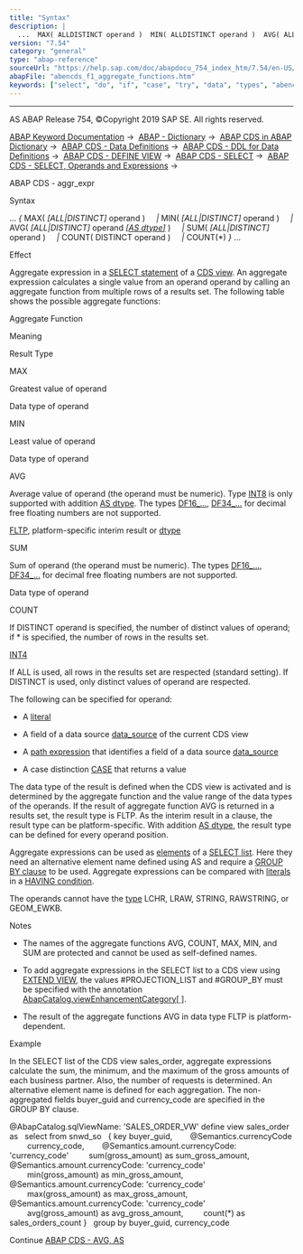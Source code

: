 ```yaml
---
title: "Syntax"
description: |
  ...  MAX( ALLDISTINCT operand )  MIN( ALLDISTINCT operand )  AVG( ALLDISTINCT operand AS dtype(https://help.sap.com/doc/abapdocu_754_index_htm/7.54/en-US/abencds_f1_avg_as.htm) )  SUM( ALLDISTINCT operand )  COUNT( DISTINCT operand
version: "7.54"
category: "general"
type: "abap-reference"
sourceUrl: "https://help.sap.com/doc/abapdocu_754_index_htm/7.54/en-US/abencds_f1_aggregate_functions.htm"
abapFile: "abencds_f1_aggregate_functions.htm"
keywords: ["select", "do", "if", "case", "try", "data", "types", "abencds", "aggregate", "functions"]
---
```


* * *

AS ABAP Release 754, ©Copyright 2019 SAP SE. All rights reserved.

[ABAP Keyword Documentation](https://help.sap.com/doc/abapdocu_754_index_htm/7.54/en-US/abenabap.htm) →  [ABAP - Dictionary](https://help.sap.com/doc/abapdocu_754_index_htm/7.54/en-US/abenabap_dictionary.htm) →  [ABAP CDS in ABAP Dictionary](https://help.sap.com/doc/abapdocu_754_index_htm/7.54/en-US/abencds.htm) →  [ABAP CDS - Data Definitions](https://help.sap.com/doc/abapdocu_754_index_htm/7.54/en-US/abenddic_cds_entities.htm) →  [ABAP CDS - DDL for Data Definitions](https://help.sap.com/doc/abapdocu_754_index_htm/7.54/en-US/abencds_f1_ddl_syntax.htm) →  [ABAP CDS - DEFINE VIEW](https://help.sap.com/doc/abapdocu_754_index_htm/7.54/en-US/abencds_f1_define_view.htm) →  [ABAP CDS - SELECT](https://help.sap.com/doc/abapdocu_754_index_htm/7.54/en-US/abencds_f1_select_statement.htm) →  [ABAP CDS - SELECT, Operands and Expressions](https://help.sap.com/doc/abapdocu_754_index_htm/7.54/en-US/abencds_operands_and_expressions.htm) → 

ABAP CDS - aggr\_expr

Syntax

... *{* MAX( *\[*ALL*|*DISTINCT*\]* operand )
    *|* MIN( *\[*ALL*|*DISTINCT*\]* operand )
    *|* AVG( *\[*ALL*|*DISTINCT*\]* operand [*\[*AS dtype*\]*](https://help.sap.com/doc/abapdocu_754_index_htm/7.54/en-US/abencds_f1_avg_as.htm) )
    *|* SUM( *\[*ALL*|*DISTINCT*\]* operand )
    *|* COUNT( DISTINCT operand )
    *|* COUNT(\*) *}* ...

Effect

Aggregate expression in a [SELECT statement](https://help.sap.com/doc/abapdocu_754_index_htm/7.54/en-US/abencds_f1_select_statement.htm) of a [CDS view](https://help.sap.com/doc/abapdocu_754_index_htm/7.54/en-US/abencds_view_glosry.htm "Glossary Entry"). An aggregate expression calculates a single value from an operand operand by calling an aggregate function from multiple rows of a results set. The following table shows the possible aggregate functions:

Aggregate Function

Meaning

Result Type

MAX

Greatest value of operand

Data type of operand

MIN

Least value of operand

Data type of operand

AVG

Average value of operand (the operand must be numeric). Type [INT8](https://help.sap.com/doc/abapdocu_754_index_htm/7.54/en-US/abenddic_builtin_types.htm) is only supported with addition [AS dtype](https://help.sap.com/doc/abapdocu_754_index_htm/7.54/en-US/abencds_f1_avg_as.htm). The types [DF16\_...](https://help.sap.com/doc/abapdocu_754_index_htm/7.54/en-US/abenddic_builtin_types.htm), [DF34\_...](https://help.sap.com/doc/abapdocu_754_index_htm/7.54/en-US/abenddic_builtin_types.htm) for decimal free floating numbers are not supported.

[FLTP](https://help.sap.com/doc/abapdocu_754_index_htm/7.54/en-US/abenddic_builtin_types.htm), platform-specific interim result or [dtype](https://help.sap.com/doc/abapdocu_754_index_htm/7.54/en-US/abencds_f1_avg_as.htm)

SUM

Sum of operand (the operand must be numeric). The types [DF16\_...](https://help.sap.com/doc/abapdocu_754_index_htm/7.54/en-US/abenddic_builtin_types.htm), [DF34\_...](https://help.sap.com/doc/abapdocu_754_index_htm/7.54/en-US/abenddic_builtin_types.htm) for decimal free floating numbers are not supported.

Data type of operand

COUNT

If DISTINCT operand is specified, the number of distinct values of operand; if \* is specified, the number of rows in the results set.

[INT4](https://help.sap.com/doc/abapdocu_754_index_htm/7.54/en-US/abenddic_builtin_types.htm)

If ALL is used, all rows in the results set are respected (standard setting). If DISTINCT is used, only distinct values of operand are respected.

The following can be specified for operand:

-   A [literal](https://help.sap.com/doc/abapdocu_754_index_htm/7.54/en-US/abencds_f1_literal.htm)

-   A field of a data source [data\_source](https://help.sap.com/doc/abapdocu_754_index_htm/7.54/en-US/abencds_f1_data_source.htm) of the current CDS view

-   A [path expression](https://help.sap.com/doc/abapdocu_754_index_htm/7.54/en-US/abencds_f1_path_expression.htm) that identifies a field of a data source [data\_source](https://help.sap.com/doc/abapdocu_754_index_htm/7.54/en-US/abencds_f1_data_source.htm)

-   A case distinction [CASE](https://help.sap.com/doc/abapdocu_754_index_htm/7.54/en-US/abencds_f1_case_expression.htm) that returns a value

The data type of the result is defined when the CDS view is activated and is determined by the aggregate function and the value range of the data types of the operands. If the result of aggregate function AVG is returned in a results set, the result type is FLTP. As the interim result in a clause, the result type can be platform-specific. With addition [AS dtype](https://help.sap.com/doc/abapdocu_754_index_htm/7.54/en-US/abencds_f1_avg_as.htm), the result type can be defined for every operand position.

Aggregate expressions can be used as [elements](https://help.sap.com/doc/abapdocu_754_index_htm/7.54/en-US/abencds_f1_select_list_entry.htm) of a [SELECT list](https://help.sap.com/doc/abapdocu_754_index_htm/7.54/en-US/abencds_f1_select_list.htm). Here they need an alternative element name defined using AS and require a [GROUP BY clause](https://help.sap.com/doc/abapdocu_754_index_htm/7.54/en-US/abencds_f1_group_by.htm) to be used. Aggregate expressions can be compared with [literals](https://help.sap.com/doc/abapdocu_754_index_htm/7.54/en-US/abencds_f1_literal.htm) in a [HAVING condition](https://help.sap.com/doc/abapdocu_754_index_htm/7.54/en-US/abencds_f1_having_clause.htm).

The operands cannot have the [type](https://help.sap.com/doc/abapdocu_754_index_htm/7.54/en-US/abenddic_builtin_types.htm) LCHR, LRAW, STRING, RAWSTRING, or GEOM\_EWKB.

Notes

-   The names of the aggregate functions AVG, COUNT, MAX, MIN, and SUM are protected and cannot be used as self-defined names.

-   To add aggregate expressions in the SELECT list to a CDS view using [EXTEND VIEW](https://help.sap.com/doc/abapdocu_754_index_htm/7.54/en-US/abencds_f1_extend_view.htm), the values #PROJECTION\_LIST and #GROUP\_BY must be specified with the annotation [AbapCatalog.viewEnhancementCategory\[ \]](https://help.sap.com/doc/abapdocu_754_index_htm/7.54/en-US/abencds_f1_view_entity_annotations.htm).

-   The result of the aggregate functions AVG in data type FLTP is platform-dependent.

Example

In the SELECT list of the CDS view sales\_order, aggregate expressions calculate the sum, the minimum, and the maximum of the gross amounts of each business partner. Also, the number of requests is determined. An alternative element name is defined for each aggregation. The non-aggregated fields buyer\_guid and currency\_code are specified in the GROUP BY clause.

@AbapCatalog.sqlViewName: 'SALES\_ORDER\_VW'
define view sales\_order as
  select from snwd\_so
  { key buyer\_guid,
       @Semantics.currencyCode
        currency\_code,
       @Semantics.amount.currencyCode: 'currency\_code'
        sum(gross\_amount) as sum\_gross\_amount,
       @Semantics.amount.currencyCode: 'currency\_code'
        min(gross\_amount) as min\_gross\_amount,
       @Semantics.amount.currencyCode: 'currency\_code'
        max(gross\_amount) as max\_gross\_amount,
       @Semantics.amount.currencyCode: 'currency\_code'
        avg(gross\_amount) as avg\_gross\_amount,
        count(\*) as sales\_orders\_count }
  group by buyer\_guid, currency\_code

Continue
[ABAP CDS - AVG, AS](https://help.sap.com/doc/abapdocu_754_index_htm/7.54/en-US/abencds_f1_avg_as.htm)
